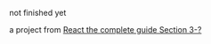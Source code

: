 not finished yet

a project from [React the complete guide Section 3-?](https://www.udemy.com/course/react-the-complete-guide-incl-redux/learn/lecture/25595950#overview)
